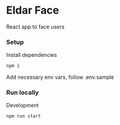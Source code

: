 # Eldar Face

React app to face users

### Setup

Install dependencies

```sh
npm i
```

Add necessary env vars, follow .env.sample

### Run locally

Development

```sh
npm run start
```
